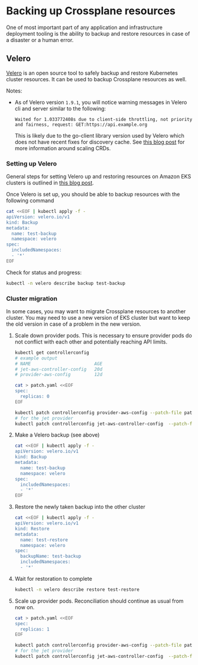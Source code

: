 # Backing up Crossplane resources

One of most important part of any application and infrastructure deployment tooling is the ability to backup and restore resources in case of a disaster or a human error.

## Velero

[Velero](https://velero.io/) is an open source tool to safely backup and restore Kubernetes cluster resources. It can be used to backup Crossplane resources as well.

Notes:
- As of Velero version `1.9.1`, you will notice warning messages in Velero cli and server similar to the following:
    ```
    Waited for 1.033772408s due to client-side throttling, not priority and fairness, request: GET:https://api.example.org
    ```
    This is likely due to the go-client library version used by Velero which does not have recent fixes for discovery cache. See [this blog post](https://blog.upbound.io/scaling-kubernetes-to-thousands-of-crds/) for more information around scaling CRDs.

### Setting up Velero
General steps for setting Velero up and restoring resources on Amazon EKS clusters is outlined in [this blog post](https://aws.amazon.com/blogs/containers/backup-and-restore-your-amazon-eks-cluster-resources-using-velero/).

Once Velero is set up, you should be able to backup resources with the following command

```bash
cat <<EOF | kubectl apply -f -
apiVersion: velero.io/v1
kind: Backup
metadata:
  name: test-backup
  namespace: velero
spec:
  includedNamespaces:
  - '*'
EOF
```

Check for status and progress:

```bash
kubectl -n velero describe backup test-backup
```

### Cluster migration
In some cases, you may want to migrate Crossplane resources to another cluster. You may need to use a new version of EKS cluster but want to keep the old version in case of a problem in the new version.

1. Scale down provider pods. This is necessary to ensure provider pods do not conflict with each other and potentially reaching API limits. 
    ```bash
    kubectl get controllerconfig
    # example output
    # NAME                        AGE
    # jet-aws-controller-config   20d
    # provider-aws-config         12d

    cat > patch.yaml <<EOF
    spec:
      replicas: 0
    EOF

    kubectl patch controllerconfig provider-aws-config --patch-file patch.yaml --type merge
    # for the jet provider
    kubectl patch controllerconfig jet-aws-controller-config  --patch-file patch.yaml --type merge
    ```

2. Make a Velero backup (see above)
    ```bash
    cat <<EOF | kubectl apply -f -
    apiVersion: velero.io/v1
    kind: Backup
    metadata:
      name: test-backup
      namespace: velero
    spec:
      includedNamespaces:
      - '*'
    EOF
    ```
3. Restore the newly taken backup into the other cluster
    ```bash
    cat <<EOF | kubectl apply -f -
    apiVersion: velero.io/v1
    kind: Restore
    metadata:
      name: test-restore
      namespace: velero
    spec:
      backupName: test-backup
      includedNamespaces:
      - '*'
    ```
4. Wait for restoration to complete
    ```bash
    kubectl -n velero describe restore test-restore
    ```
5. Scale up provider pods. Reconciliation should continue as usual from now on.
    ```bash
    cat > patch.yaml <<EOF
    spec:
      replicas: 1
    EOF

    kubectl patch controllerconfig provider-aws-config --patch-file patch.yaml --type merge
    # for the jet provider
    kubectl patch controllerconfig jet-aws-controller-config  --patch-file patch.yaml --type merge
    ```
